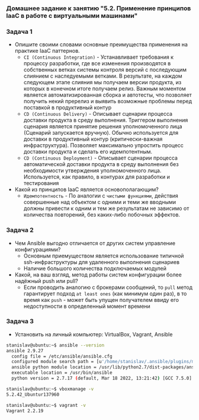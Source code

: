 ﻿### Домашнее задание к занятию "5.2. Применение принципов IaaC в работе с виртуальными машинами"

### Задача 1
* Опишите своими словами основные преимущества применения на практике IaaC паттернов.
  * `CI (Continuous Integration)` - Устанавливает требования к процессу разработки, где все изменения
  производятся в собственных ветках системы контроля версий с последующим слиянием с наследуемыми ветками.
  В результате, на каждом следующем этапе слияния мы получаем версии продукта, из которых в конечном итоге
  получаем релиз. Важным моментом является автоматизированная сборка и автотесты, что позволяет получить некий пререлиз
  и выявить возможные проблемы перед поставкой в продуктивный контур
  * `CD (Continuous Delivery)` - Описывает сценарии процесса доставки продукта в среду выполнения.
  Триггером выполнения сценария является принятие решения уполномоченного лица (Сценарий запускается вручную).
  Обычно используется для доставки в продуктивный контур (критически-важная инфраструктура).
  Позволяет максимально упростить процесс доставки продукта и сделать его идемпотентным. 
  * `CD (Continuous Deployment)` - Описывает сценарии процесса автоматической доставки продукта в среду выполнения
  без необходимости утверждения уполномоченного лица. Используется, как правило, в контурах для разработки и тестирования
* Какой из принципов IaaC является основополагающим?  
  * `Идемпотентность` - По аналогии с `чистыми функциями`, действия совершенные над объектом с одними и теми же
  вводными должны привести к одним и тем же результатам не зависимо от количества повторений, без каких-либо
   побочных эффектов.
### Задача 2
* Чем Ansible выгодно отличается от других систем управление конфигурациями?
  * Основным приемуществом является использование типичной ssh-инфраструктуры для удаленного выполнения
  сценариев
  * Наличие большого количества подключаемых модулей
* Какой, на ваш взгляд, метод работы систем конфигурации более надёжный push или pull?
  * Если проводить аналогию с брокерами сообщений, то `pull` метод гарантирует подход `at least ones` 
  (как минимум один раз), в то время как `push` - может быть упущен получателем ввиду его недоступности
  в определенный момент времени
### Задача 3
* Установить на личный компьютер: VirtualBox, Vagrant, Ansible
```bash
stanislav@ubuntu:~$ ansible --version
ansible 2.9.27
  config file = /etc/ansible/ansible.cfg
  configured module search path = [u'/home/stanislav/.ansible/plugins/modules', u'/usr/share/ansible/plugins/modules']
  ansible python module location = /usr/lib/python2.7/dist-packages/ansible
  executable location = /usr/bin/ansible
  python version = 2.7.17 (default, Mar 18 2022, 13:21:42) [GCC 7.5.0]

stanislav@ubuntu:~$ vboxmanage -v
5.2.42_Ubuntur137960

stanislav@ubuntu:~$ vagrant -v
Vagrant 2.2.19
```